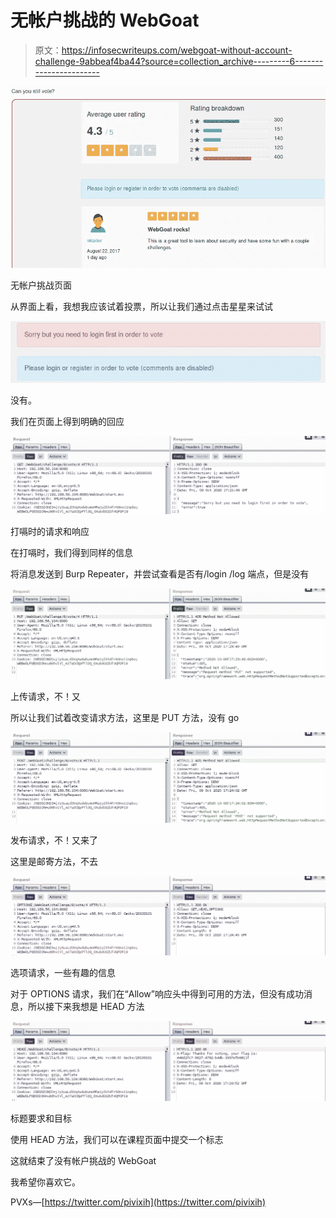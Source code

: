 # 无帐户挑战的 WebGoat

> 原文：<https://infosecwriteups.com/webgoat-without-account-challenge-9abbeaf4ba44?source=collection_archive---------6----------------------->

![](img/31c658fca3fa888074433cf95d2430d1.png)

无帐户挑战页面

从界面上看，我想我应该试着投票，所以让我们通过点击星星来试试

![](img/753a61bfa0bc12b01a94fabbfc9691f4.png)

没有。

我们在页面上得到明确的回应

![](img/3afbc6bbdda3460c6a901bf804b7ca10.png)

打嗝时的请求和响应

在打嗝时，我们得到同样的信息

将消息发送到 Burp Repeater，并尝试查看是否有/login /log 端点，但是没有

![](img/14e4e9ac47c33b6afde5e98b39d16e14.png)

上传请求，不！又

所以让我们试着改变请求方法，这里是 PUT 方法，没有 go

![](img/6d5823af6a42e56b8e75d458f46638c8.png)

发布请求，不！又来了

这里是邮寄方法，不去

![](img/889e1d7a70824723a37f9a4f38ab50b0.png)

选项请求，一些有趣的信息

对于 OPTIONS 请求，我们在“Allow”响应头中得到可用的方法，但没有成功消息，所以接下来我想是 HEAD 方法

![](img/017ce5747264b3fcbef0ed164f7b7263.png)

标题要求和目标

使用 HEAD 方法，我们可以在课程页面中提交一个标志

这就结束了没有帐户挑战的 WebGoat

我希望你喜欢它。

PVXs—[https://twitter.com/pivixih](https://twitter.com/pivixih)